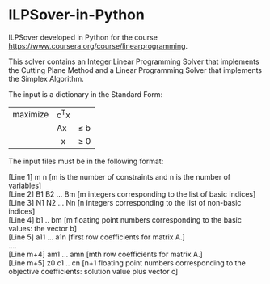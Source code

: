 ILPSover-in-Python
==================

ILPSover developed in Python for the course
https://www.coursera.org/course/linearprogramming.

This solver contains an Integer Linear Programming Solver that implements the Cutting Plane Method and 
a Linear Programming Solver that implements the Simplex Algorithm.

The input is a dictionary in the Standard Form:

<table border="0">
  <tr><td>maximize</td><td>c<sup>T</sup>x</td><td></td></tr>
  <tr><td></td><td>Ax</td><td>&le; b</td></tr>
  <tr><td></td><td>&nbsp;&nbsp;x</td><td>&ge; 0</td></tr>
</table>

The input files must be in the following format:

[Line 1] m n [m is the number of constraints and n is the number of variables]<br>
[Line 2] B1 B2 ... Bm [m integers corresponding to the list of basic indices] <br>
[Line 3] N1 N2 ... Nn [n integers corresponding to the list of non-basic indices] <br>
[Line 4] b1 .. bm [m floating point numbers corresponding to the basic values: the vector b] <br>
[Line 5] a11 ... a1n [first row coefficients for matrix A.] <br>
.... <br>
[Line m+4] am1 ... amn [mth row coefficients for matrix A.] <br>
[Line m+5] z0 c1 .. cn [n+1 floating point numbers corresponding to the objective coefficients: solution value plus vector c]<br>
